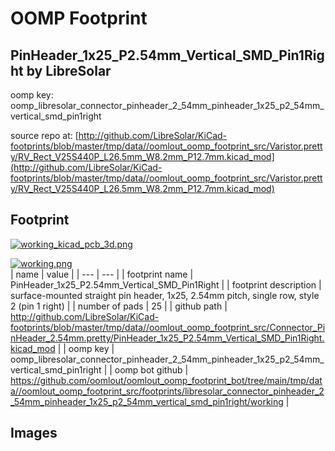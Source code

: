 # OOMP Footprint  
## PinHeader_1x25_P2.54mm_Vertical_SMD_Pin1Right  by LibreSolar  
  
oomp key: oomp_libresolar_connector_pinheader_2_54mm_pinheader_1x25_p2_54mm_vertical_smd_pin1right  
  
source repo at: [http://github.com/LibreSolar/KiCad-footprints/blob/master/tmp/data//oomlout_oomp_footprint_src/Varistor.pretty/RV_Rect_V25S440P_L26.5mm_W8.2mm_P12.7mm.kicad_mod](http://github.com/LibreSolar/KiCad-footprints/blob/master/tmp/data//oomlout_oomp_footprint_src/Varistor.pretty/RV_Rect_V25S440P_L26.5mm_W8.2mm_P12.7mm.kicad_mod)  
## Footprint  
  
[![working_kicad_pcb_3d.png](working_kicad_pcb_3d_600.png)](working_kicad_pcb_3d.png)  
  
[![working.png](working_600.png)](working.png)  
| name | value | 
| --- | --- | 
| footprint name | PinHeader_1x25_P2.54mm_Vertical_SMD_Pin1Right | 
| footprint description | surface-mounted straight pin header, 1x25, 2.54mm pitch, single row, style 2 (pin 1 right) | 
| number of pads | 25 | 
| github path | http://github.com/LibreSolar/KiCad-footprints/blob/master/tmp/data//oomlout_oomp_footprint_src/Connector_PinHeader_2.54mm.pretty/PinHeader_1x25_P2.54mm_Vertical_SMD_Pin1Right.kicad_mod | 
| oomp key | oomp_libresolar_connector_pinheader_2_54mm_pinheader_1x25_p2_54mm_vertical_smd_pin1right | 
| oomp bot github | https://github.com/oomlout/oomlout_oomp_footprint_bot/tree/main/tmp/data//oomlout_oomp_footprint_src/footprints/libresolar_connector_pinheader_2_54mm_pinheader_1x25_p2_54mm_vertical_smd_pin1right/working | 
## Images  
